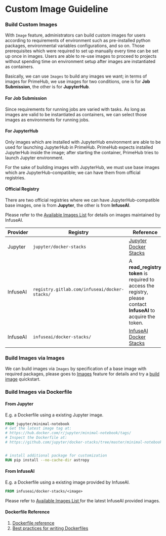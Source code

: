 # Custom Image Guideline

### Build Custom Images

With `Image` feature, administrators can build custom images for users according to requirements of environment such as pre-installed python packages, environmental variables configurations, and so on. Those prerequisites which were required to set up manually every time can be set up once in images. Users are able to re-use images to proceed to projects without spending time on environment setup after images are instantiated as containers.

Basically, we can use `Images` to build any images we want; in terms of images for PrimeHub, we use images for two conditions, one is for **Job Submission**, the other is for **JupyterHub**.

#### For Job Submission

Since requirements for running jobs are varied with tasks. As long as images are valid to be instantiated as containers, we can select those images as environments for running jobs.

#### For JupyterHub

Only images which are installed with JupyterHub environment are able to be used for launching JupyterHub in PrimeHub. PrimeHub expects installed JupyterHub inside the image; after starting the container, PrimeHub tries to launch Jupyter environment.

For the sake of building images with JupyterHub, we must use base images which are JupyterHub-compatible; we can have them from official registries.

#### Official Registry

There are two official registries where we can have JupyterHub-compatible base images, one is from **Jupyter**, the other is from **InfuseAI**.

Please refer to the [Available Images List](../../reference/infuseai-images-list.md) for details on images maintained by InfuseAI.

| Provider | Registry                                      | Reference                                                                                                        |
| -------- | --------------------------------------------- | ---------------------------------------------------------------------------------------------------------------- |
| Jupyter  | `jupyter/docker-stacks`                       | [Jupyter Docker Stacks](https://jupyter-docker-stacks.readthedocs.io/en/latest/using/selecting.html)             |
| InfuseAI | `registry.gitlab.com/infuseai/docker-stacks/` | A **read\_registry token** is required to access the registry, please contact **InfuseAI** to acquire the token. |
| InfuseAI | `infuseai/docker-stacks/`                     | [InfuseAI Docker Stacks](https://hub.docker.com/r/infuseai/docker-stacks/tags)                                   |

### Build Images via Images

We can build images via `Images` by specification of a base image with required packages, please goes to [Images](./#add-new-image) feature for details and try a [build image](../admin-portal/build-image.md) quickstart.

### Build Images via Dockerfile

#### From Jupyter

E.g. a Dockerfile using a existing Jupyter image.

```dockerfile
FROM jupyter/minimal-notebook
# Get the latest image tag at:
# https://hub.docker.com/r/jupyter/minimal-notebook/tags/
# Inspect the Dockerfile at:
# https://github.com/jupyter/docker-stacks/tree/master/minimal-notebook/Dockerfile


# install additional package for customization
RUN pip install --no-cache-dir astropy
```

#### From InfuseAI

E.g. a Dockerfile using a existing image provided by InfuseAI.

```dockerfile
FROM infuseai/docker-stacks/<image>
```

Please refer to [Available Images List ](../../reference/infuseai-images-list.md)for the latest InfuseAI provided images.

#### Dockerfile Reference

1. [Dockerfile reference](https://docs.docker.com/engine/reference/builder/)
2. [Best practices for writing Dockerfiles](https://docs.docker.com/develop/develop-images/dockerfile\_best-practices/)

